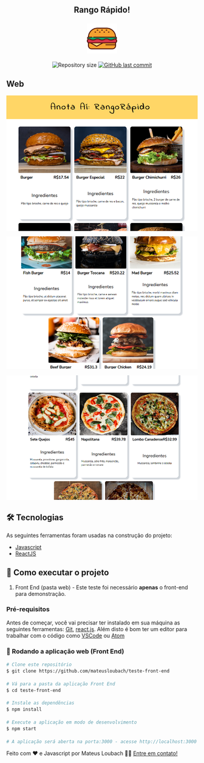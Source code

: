 <h2 align="center">
    Rango Rápido!
</h2>

<h3 align="center">
    <img alt="Hamburger" title="#Hamburger" width=80px src="./public/hambicon.svg" />
</h3>

<p align="center">
  <img alt="Repository size" src="https://img.shields.io/github/repo-size/mateusloubach/teste-front-end">

  <a href="https://github.com/mateusloubach/teste-front-end/commits/master">
    <img alt="GitHub last commit" src="https://img.shields.io/github/last-commit/mateusloubach/teste-front-end">
  </a>
</p>

## Web

<p align="center" style="display: flex; align-items: flex-start; justify-content: center;">
  <img alt="demo1" title="#demo1" src="https://github.com/mateusloubach/teste-front-end/blob/main/.github/prints/print1.png" width="600px"> <br>

  <img alt="demo2" title="#demo2" src="https://github.com/mateusloubach/teste-front-end/blob/main/.github/prints/print2.png" width="600px"> <br>

  <img alt="demo3" title="#demo3" src="https://github.com/mateusloubach/teste-front-end/blob/main/.github/prints/print3.png" width="600px"> <br>
</p>

## 🛠 Tecnologias

As seguintes ferramentas foram usadas na construção do projeto:

- [Javascript](https://www.javascript.com/)
- [ReactJS](https://reactjs.org/)

## 🚀 Como executar o projeto

1. Front End (pasta web) - Este teste foi necessário **apenas** o front-end para demonstração.

### Pré-requisitos

Antes de começar, você vai precisar ter instalado em sua máquina as seguintes ferramentas:
[Git](https://git-scm.com), [react.js](https://reactjs.org/). 
Além disto é bom ter um editor para trabalhar com o código como [VSCode](https://code.visualstudio.com/) ou [Atom](https://atom.io/)


### 🧭 Rodando a aplicação web (Front End)

```bash
# Clone este repositório
$ git clone https://github.com/mateusloubach/teste-front-end

# Vá para a pasta da aplicação Front End
$ cd teste-front-end

# Instale as dependências
$ npm install

# Execute a aplicação em modo de desenvolvimento
$ npm start

# A aplicação será aberta na porta:3000 - acesse http://localhost:3000
```

Feito com ❤️ e Javascript por Mateus Loubach 👋🏽 [Entre em contato!](https://www.linkedin.com/in/mateusloubach/)
